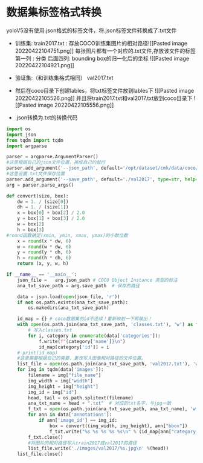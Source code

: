 # 数据集标签格式转换
yoloV5没有使用.json格式的标签文件，将.json标签文件转换成了.txt文件
- 训练集:
	train2017.txt : 存放COCO训练集图片的相对路径![[Pasted image 20220422104751.png]]
	每张图片都有一个对应的.txt文件,存放该文件的标签
	第一列 : 分类
	后面四列: bounding box的归一化后的坐标
![[Pasted image 20220422104921.png]]
- 验证集:（和训练集格式相同）
   val2017.txt

- 然后在coco目录下创建lables，将txt标签文件放到lables下
![[Pasted image 20220422105526.png]]
并且将train2017.txt和val2017.txt放到coco目录下
![[Pasted image 20220422105556.png]]


- .json转换为.txt的转换代码
```python
import os
import json
from tqdm import tqdm
import argparse

parser = argparse.ArgumentParser()
#这里根据自己的json文件位置，换成自己的就行
parser.add_argument('--json_path', default='/opt/dataset/cmk/data/coco/annotations/instances_val2017.json',type=str, help="input: coco format(json)")
#这里设置.txt文件保存位置
parser.add_argument('--save_path', default='./val2017', type=str, help="specify where to save the output dir of labels")
arg = parser.parse_args()

def convert(size, box):
    dw = 1. / (size[0])
    dh = 1. / (size[1])
    x = box[0] + box[2] / 2.0
    y = box[1] + box[3] / 2.0
    w = box[2]
    h = box[3]
#round函数确定(xmin, ymin, xmax, ymax)的小数位数
    x = round(x * dw, 6)
    w = round(w * dw, 6)
    y = round(y * dh, 6)
    h = round(h * dh, 6)
    return (x, y, w, h)

if __name__ == '__main__':
    json_file =   arg.json_path # COCO Object Instance 类型的标注
    ana_txt_save_path = arg.save_path  # 保存的路径

    data = json.load(open(json_file, 'r'))
    if not os.path.exists(ana_txt_save_path):
        os.makedirs(ana_txt_save_path)

    id_map = {} # coco数据集的id不连续！重新映射一下再输出！
    with open(os.path.join(ana_txt_save_path, 'classes.txt'), 'w') as f:
        # 写入classes.txt
        for i, category in enumerate(data['categories']):
            f.write(f"{category['name']}\n")
            id_map[category['id']] = i
    # print(id_map)
    #这里需要根据自己的需要，更改写入图像相对路径的文件位置。
    list_file = open(os.path.join(ana_txt_save_path, 'val2017.txt'), 'w')
    for img in tqdm(data['images']):
        filename = img["file_name"]
        img_width = img["width"]
        img_height = img["height"]
        img_id = img["id"]
        head, tail = os.path.splitext(filename)
        ana_txt_name = head + ".txt"  # 对应的txt名字，与jpg一致
        f_txt = open(os.path.join(ana_txt_save_path, ana_txt_name), 'w')
        for ann in data['annotations']:
            if ann['image_id'] == img_id:
                box = convert((img_width, img_height), ann["bbox"])
                f_txt.write("%s %s %s %s %s\n" % (id_map[ann["category_id"]], box[0], box[1], box[2], box[3]))
        f_txt.close()
        #将图片的相对路径写入train2017或val2017的路径
        list_file.write('./images/val2017/%s.jpg\n' %(head))
    list_file.close()
```